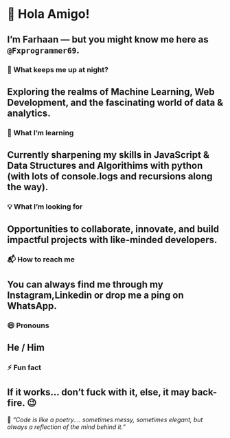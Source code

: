 # 👋 Hola Amigo!  
I’m **Farhaan** — but you might know me here as `@Fxprogrammer69`.
---
### 👀 What keeps me up at night?
Exploring the realms of **Machine Learning**, **Web Development**, and the fascinating world of **data & analytics**.  
---
### 🌱 What I’m learning
Currently sharpening my skills in **JavaScript** & **Data Structures and Algorithims with python** (with lots of console.logs and recursions along the way).
---
### 💡 What I’m looking for
Opportunities to **collaborate, innovate, and build impactful projects** with like-minded developers.  
---
### 📬 How to reach me
You can always find me through my **Instagram**,**Linkedin** or drop me a ping on **WhatsApp**.  
---
### 😄 Pronouns
He / Him  
---
### ⚡ Fun fact
If it works... **don’t fuck with it, else, it may back-fire.** 😉  
---
💫 *“Code is like a poetry.... sometimes messy, sometimes elegant, but always a reflection of the mind behind it.”*


<!---
Fxprogrammer69/Fxprogrammer69 is a ✨ special ✨ repository because its `README.md` (this file) appears on your GitHub profile.
You can click the Preview link to take a look at your changes.
--->
